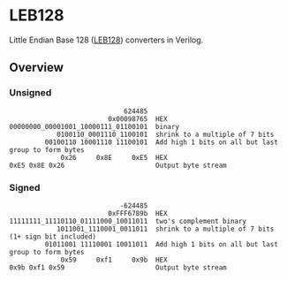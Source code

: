 # LEB128

Little Endian Base 128 ([LEB128](https://en.wikipedia.org/wiki/LEB128)) converters in Verilog.

## Overview

### Unsigned

```
                             624485
                         0x00098765  HEX
00000000_00001001_10000111_01100101  binary
            0100110_0001110_1100101  shrink to a multiple of 7 bits
         00100110 10001110 11100101  Add high 1 bits on all but last group to form bytes
             0x26     0x8E     0xE5  HEX
0xE5 0x8E 0x26                       Output byte stream
```

### Signed

```
                            -624485
                         0xFFF6789b  HEX
11111111_11110110_01111000_10011011  two's complement binary
            1011001_1110001_0011011  shrink to a multiple of 7 bits (1+ sign bit included)
         01011001 11110001 10011011  Add high 1 bits on all but last group to form bytes
             0x59     0xf1     0x9b  HEX
0x9b 0xf1 0x59                       Output byte stream
```
